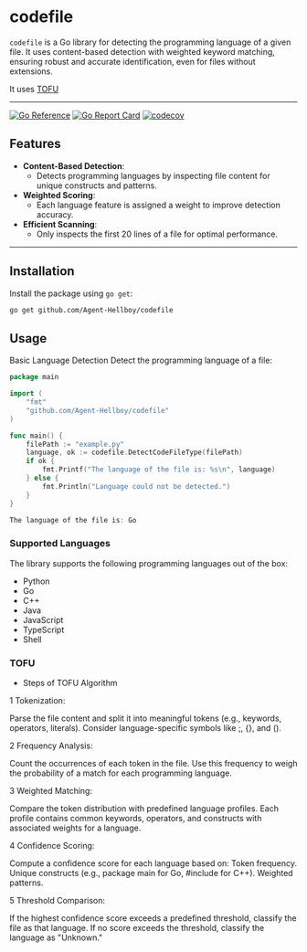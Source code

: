 # codefile

`codefile` is a Go library for detecting the programming language of a given file. It uses content-based detection with weighted keyword matching, ensuring robust and accurate identification, even for files without extensions.

It uses [TOFU](##TOFU)

---

[![Go Reference](https://pkg.go.dev/badge/github.com/Agent-Hellboy/codefile.svg)](https://pkg.go.dev/github.com/Agent-Hellboy/codefile)
[![Go Report Card](https://goreportcard.com/badge/github.com/Agent-Hellboy/codefile)](https://goreportcard.com/report/github.com/Agent-Hellboy/codefile)
[![codecov](https://codecov.io/gh/Agent-Hellboy/codefile/branch/main/graph/badge.svg)](https://codecov.io/gh/Agent-Hellboy/codefile)

## Features

- **Content-Based Detection**: 
  - Detects programming languages by inspecting file content for unique constructs and patterns.
- **Weighted Scoring**: 
  - Each language feature is assigned a weight to improve detection accuracy.
- **Efficient Scanning**:
  - Only inspects the first 20 lines of a file for optimal performance.

---

## Installation

Install the package using `go get`:

```bash
go get github.com/Agent-Hellboy/codefile
```

## Usage
Basic Language Detection
Detect the programming language of a file:

```go
package main

import (
	"fmt"
	"github.com/Agent-Hellboy/codefile"
)

func main() {
	filePath := "example.py"
	language, ok := codefile.DetectCodeFileType(filePath)
	if ok {
		fmt.Printf("The language of the file is: %s\n", language)
	} else {
		fmt.Println("Language could not be detected.")
	}
}

The language of the file is: Go
```

### Supported Languages
The library supports the following programming languages out of the box:

- Python
- Go
- C++
- Java
- JavaScript
- TypeScript
- Shell

### TOFU 

- Steps of TOFU Algorithm

1 Tokenization:

Parse the file content and split it into meaningful tokens (e.g., keywords, operators, literals).
Consider language-specific symbols like ;, {}, and ().

2 Frequency Analysis:

Count the occurrences of each token in the file.
Use this frequency to weigh the probability of a match for each programming language.

3 Weighted Matching:

Compare the token distribution with predefined language profiles.
Each profile contains common keywords, operators, and constructs with associated weights for a language.

4 Confidence Scoring:

Compute a confidence score for each language based on:
Token frequency.
Unique constructs (e.g., package main for Go, #include for C++).
Weighted patterns.

5 Threshold Comparison:

If the highest confidence score exceeds a predefined threshold, classify the file as that language.
If no score exceeds the threshold, classify the language as "Unknown."
